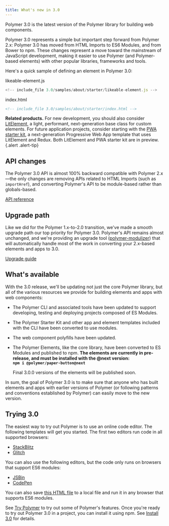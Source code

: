 ```yaml
---
title: What's new in 3.0
---
```


<!-- toc -->

Polymer 3.0 is the latest version of the Polymer library for building web components. 

Polymer 3.0 represents a simple but important step forward from Polymer 2.x: Polymer 3.0 has moved from HTML Imports to ES6 Modules, and from Bower to npm. These changes represent a move toward the mainstream of JavaScript development, making it easier to use Polymer (and Polymer-based elements) with other popular libraries, frameworks and tools.

Here's a quick sample of defining an element in Polymer 3.0:

<demo-tabs selected="0" name="about-starter" editor-open-file="likeable-element.js" project-path="/3.0/samples/about/starter">
  <paper-tab slot="tabs">likeable-element.js</paper-tab>
  <div>

```js
<!-- include_file 3.0/samples/about/starter/likeable-element.js -->
```

  </div>
  <paper-tab slot="tabs">index.html</paper-tab>
  <div>

```html
<!-- include_file 3.0/samples/about/starter/index.html -->
```

  </div>
</demo-tabs>

**Related products.** For new development, you should also consider [LitElement](https://github.com/Polymer/lit-element/blob/master/README.md), a light, performant, next-generation base class for custom elements. For future application projects, consider starting with the [PWA starter kit](https://github.com/Polymer/pwa-starter-kit/blob/master/README.md), a next-generation Progressive Web App template that uses LitElement and Redux. Both LitElement and PWA starter kit are in preview.
{.alert .alert-tip}

## API changes 

The Polymer 3.0 API is almost 100% backward compatible with Polymer 2.x—the only changes are removing APIs related to HTML Imports (such as `importHref`), and converting Polymer's API to be module-based rather than globals-based.

[API reference](/3.0/docs/api/)

## Upgrade path

Like we did for the Polymer 1.x-to-2.0 transition, we've made a smooth upgrade path our top priority for Polymer 3.0. Polymer's API remains almost unchanged, and we're providing an upgrade tool ([polymer-modulizer](https://github.com/Polymer/polymer-modulizer)) that will automatically handle most of the work in converting your 2.x-based elements and apps to 3.0.

[Upgrade guide](upgrade)


## What's available

With the 3.0 release, we'll be updating not just the core Polymer library, but all of the various resources we provide for building elements and apps with web components:

*   The Polymer CLI and associated tools have been updated to support developing, testing and deploying projects composed of ES Modules.
*   The Polymer Starter Kit and other app and element templates included with the CLI have been converted to use modules.
*   The web component polyfills have been updated. 
*   The Polymer Elements, like the core library, have been converted to ES Modules and published to npm. **The elements are currently in pre-release, and must be installed with the @next version: \
`npm i @polymer/paper-button@next`**

    Final 3.0.0 versions of the elements will be published soon.

In sum, the goal of Polymer 3.0 is to make sure that anyone who has built elements and apps with earlier versions of Polymer (or following patterns and conventions established by Polymer) can easily move to the new version.

## Trying 3.0

The easiest way to try out Polymer is to use an online code editor. The following templates will get you started. The first two editors run code in all supported browsers:

*   [StackBlitz](https://stackblitz.com/edit/polymer-element-example?file=index.js)
*   [Glitch](https://glitch.com/edit/#!/polymer-element-example?path=index.html)

You can also use the following editors, but the code only runs on browsers that support ES6 modules:

*   [JSBin](https://jsbin.com/wuxejiz/edit?html,output)
*   [CodePen](https://codepen.io/kevinpschaaf/pen/BxdErp?editors=1000)

You can also save [this HTML file](https://gist.githubusercontent.com/kevinpschaaf/8a5acbea7b25d2bb5e82eeea2b105669/raw/c3a86872f07603e2d0ddae736687e52a5c8c499f/index.html) to a local file and run it in any browser that supports ES6 modules.</span></span>

See [Try Polymer](/3.0/docs/quick-tour) to try out some of Polymer's features.
Once you're ready to try out Polymer 3.0 in a project, you can install it using npm. See [Install 3.0](/3.0/docs/install-3-0) for details.</span>
